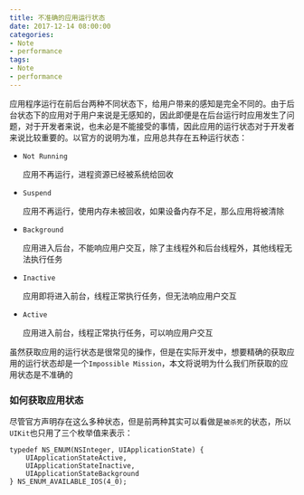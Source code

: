 ```yaml
---
title: 不准确的应用运行状态
date: 2017-12-14 08:00:00
categories:
- Note
- performance
tags:
- Note
- performance
---
```


应用程序运行在前后台两种不同状态下，给用户带来的感知是完全不同的。由于后台状态下的应用对于用户来说是无感知的，因此即便是在后台运行时应用发生了问题，对于开发者来说，也未必是不能接受的事情，因此应用的运行状态对于开发者来说比较重要的。以官方的说明为准，应用总共存在五种运行状态：

- `Not Running`

    应用不再运行，进程资源已经被系统给回收

- `Suspend`

    应用不再运行，使用内存未被回收，如果设备内存不足，那么应用将被清除

- `Background`

    应用进入后台，不能响应用户交互，除了主线程外和后台线程外，其他线程无法执行任务

- `Inactive`

    应用即将进入前台，线程正常执行任务，但无法响应用户交互

- `Active`

    应用进入前台，线程正常执行任务，可以响应用户交互

虽然获取应用的运行状态是很常见的操作，但是在实际开发中，想要精确的获取应用的运行状态却是一个`Impossible Mission`，本文将说明为什么我们所获取的应用状态是不准确的


### 如何获取应用状态
尽管官方声明存在这么多种状态，但是前两种其实可以看做是`被杀死`的状态，所以`UIKit`也只用了三个枚举值来表示：

    typedef NS_ENUM(NSInteger, UIApplicationState) {
        UIApplicationStateActive,
        UIApplicationStateInactive,
        UIApplicationStateBackground
    } NS_ENUM_AVAILABLE_IOS(4_0);



